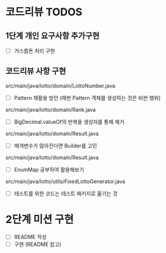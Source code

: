 # 코드리뷰 TODOS

## 1단계 개인 요구사항 추가구현

- [ ] 거스름돈 처리 구현

## 코드리뷰 사항 구현

src/main/java/lotto/domain/LottoNumber.java

- [ ] Pattern 재활용 방안 (매번 Pattern 객체를 생성하는 것은 비싼 행위)

src/main/java/lotto/domain/Rank.java

- [ ] BigDecimal.valueOf의 반복을 생성자를 통해 제거

src/main/java/lotto/domain/Result.java

- [ ] 매개변수가 많아진다면 Builder를 고민

src/main/java/lotto/domain/Result.java

- [ ] EnumMap 공부하여 활용해보기

src/main/java/lotto/utils/FixedLottoGenerator.java

- [ ] 테스트를 위한 코드는 테스트 패키지로 옮기는 것

# 2단계 미션 구현

- [ ] README 작성
- [ ] 구현 (README 참고)